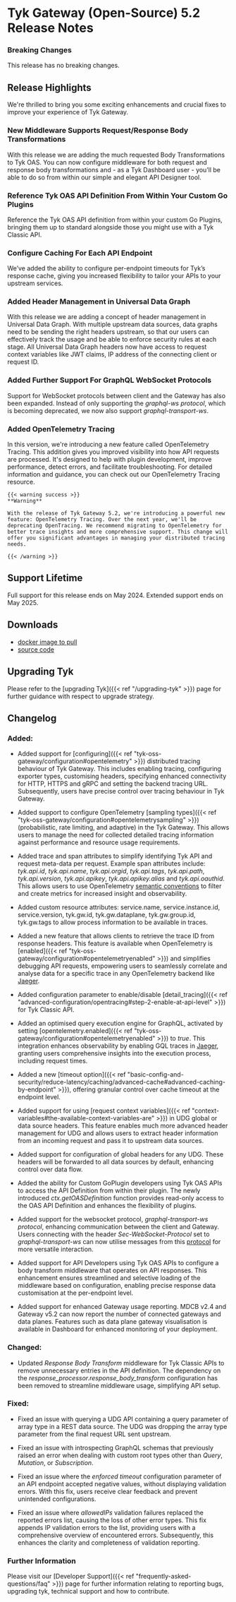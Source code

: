 # Tyk Gateway (Open-Source) 5.2 Release Notes

### Breaking Changes

This release has no breaking changes.

## Release Highlights

We're thrilled to bring you some exciting enhancements and crucial fixes to improve your experience of Tyk Gateway.

### New Middleware Supports Request/Response Body Transformations

With this release we are adding the much requested Body Transformations to Tyk OAS. You can now configure middleware for both request and response body transformations and - as a Tyk Dashboard user - you’ll be able to do so from within our simple and elegant API Designer tool. 

### Reference Tyk OAS API Definition From Within Your Custom Go Plugins

Reference the Tyk OAS API definition from within your custom Go Plugins, bringing them up to standard alongside those you might use with a Tyk Classic API.

### Configure Caching For Each API Endpoint

We’ve added the ability to configure per-endpoint timeouts for Tyk’s response cache, giving you increased flexibility to tailor your APIs to your upstream services.

### Added Header Management in Universal Data Graph

With this release we are adding a concept of header management in Universal Data Graph. With multiple upstream data sources, data graphs need to be sending the right headers upstream, so that our users can effectively track the usage and be able to enforce security rules at each stage. All Universal Data Graph headers now have access to request context variables like JWT claims, IP address of the connecting client or request ID.

### Added Further Support For GraphQL WebSocket Protocols

Support for WebSocket protocols between client and the Gateway has also been expanded. Instead of only supporting the _graphql-ws protocol_, which is becoming deprecated, we now also support _graphql-transport-ws_.

### Added OpenTelemetry Tracing

In this version, we're introducing a new feature called OpenTelemetry Tracing. This addition gives you improved visibility into how API requests are processed. It's designed to help with plugin development, improve performance, detect errors, and facilitate troubleshooting. For detailed information and guidance, you can check out our OpenTelemetry Tracing resource.

```
{{< warning success >}}
**Warning**

With the release of Tyk Gateway 5.2, we're introducing a powerful new feature: OpenTelemetry Tracing. Over the next year, we'll be deprecating OpenTracing. We recommend migrating to OpenTelemetry for better trace insights and more comprehensive support. This change will offer you significant advantages in managing your distributed tracing needs.

{{< /warning >}}
```

## Support Lifetime

Full support for this release ends on May 2024. Extended support ends on May 2025.

## Downloads

- [docker image to pull](https://hub.docker.com/layers/tykio/tyk-gateway/v5.2.0/images/sha256-075df4d840b452bfe2aa9bad8f1c1b7ad4ee06a7f5b09d3669f866985b8e2600?tab=vulnerabilities)
- [source code](https://github.com/TykTechnologies/tyk/releases/tag/v5.1.2)

## Upgrading Tyk

Please refer to the [upgrading Tyk]({{< ref "/upgrading-tyk" >}}) page for further guidance with respect to upgrade strategy.

## Changelog

### Added:

- Added support for [configuring]({{< ref "tyk-oss-gateway/configuration#opentelemetry" >}}) distributed tracing behaviour of Tyk Gateway. This includes enabling tracing, configuring exporter types, customising headers, specifying enhanced connectivity for HTTP, HTTPS and gRPC and setting the backend tracing URL. Subsequently, users have precise control over tracing behaviour in Tyk Gateway.

- Added support to configure OpenTelemetry [sampling types]({{< ref "tyk-oss-gateway/configuration#opentelemetrysampling" >}}) (probabilistic, rate limiting, and adaptive) in the Tyk Gateway. This allows users to manage the need for collected detailed tracing information against performance and resource usage requirements.

- Added trace and span attributes to simplify identifying Tyk API and request meta-data per request. Example span attributes include: _tyk.api.id_, _tyk.api.name_, _tyk.api.orgid_, _tyk.api.tags_, _tyk.api.path_, _tyk.api.version_, _tyk.api.apikey_, _tyk.api.apikey.alias_ and _tyk.api.oauthid_. This allows users to use OpenTelemetry [semantic conventions](https://github.com/open-telemetry/opentelemetry-specification/blob/main/specification/trace/semantic_conventions/README.md) to filter and create metrics for increased insight and observability.

- Added custom resource attributes: service.name, service.instance.id, service.version, tyk.gw.id, tyk.gw.dataplane, tyk.gw.group.id, tyk.gw.tags to allow process information to be available in traces.

- Added a new feature that allows clients to retrieve the trace ID from response headers. This feature is available when OpenTelemetry is [enabled]({{< ref "tyk-oss-gateway/configuration#opentelemetryenabled" >}}) and simplifies debugging API requests, empowering users to seamlessly correlate and analyse data for a specific trace in any OpenTelemetry backend like [Jaeger](https://www.jaegertracing.io/).

- Added configuration parameter to enable/disable [detail_tracing]({{< ref "advanced-configuration/opentracing#step-2-enable-at-api-level" >}}) for Tyk Classic API.

- Added an optimised query execution engine for GraphQL, activated by setting [opentelemetry.enabled]({{< ref "tyk-oss-gateway/configuration#opentelemetryenabled" >}}) to _true_. This integration enhances observability by enabling GQL traces in [Jaeger](https://www.jaegertracing.io/), granting users comprehensive insights into the execution process, including request times.

- Added a new [timeout option]({{< ref "basic-config-and-security/reduce-latency/caching/advanced-cache#advanced-caching-by-endpoint" >}}), offering granular control over cache timeout at the endpoint level.

- Added support for using [request context variables]({{< ref "context-variables#the-available-context-variables-are" >}}) in UDG global or data source headers. This feature enables much more advanced header management for UDG and allows users to extract header information from an incoming request and pass it to upstream data sources.

- Added support for configuration of global headers for any UDG. These headers will be forwarded to all data sources by default, enhancing control over data flow.

- Added the ability for Custom GoPlugin developers using Tyk OAS APIs to access the API Definition from within their plugin. The newly introduced _ctx.getOASDefinition_ function provides read-only access to the OAS API Definition and enhances the flexibility of plugins.

- Added support for the websocket protocol, _graphql-transport-ws protocol_, enhancing communication between the client and Gateway. Users connecting with the header _Sec-WebSocket-Protocol_ set to _graphql-transport-ws_ can now utilise messages from this [protocol](https://github.com/enisdenjo/graphql-ws/blob/master/PROTOCOL.md) for more versatile interaction.

- Added support for API Developers using Tyk OAS APIs to configure a body transform middleware that operates on API responses. This enhancement ensures streamlined and selective loading of the middleware based on configuration, enabling precise response data customisation at the per-endpoint level.

- Added support for enhanced Gateway usage reporting. MDCB v2.4 and Gateway v5.2 can now report the number of connected gateways and data planes. Features such as data plane gateway visualisation is available in Dashboard for enhanced monitoring of your deployment.


### Changed:
- Updated _Response Body Transform_ middleware for Tyk Classic APIs to remove unnecessary entries in the API definition. The dependency on the _response_processor.response_body_transform_ configuration has been removed to streamline middleware usage, simplifying API setup.


### Fixed:
- Fixed an issue with querying a UDG API containing a query parameter of array type in a REST data source. The UDG was dropping the array type parameter from the final request URL sent upstream.

- Fixed an issue with introspecting GraphQL schemas that previously raised an error when dealing with custom root types other than _Query_, _Mutation_, or _Subscription_.

- Fixed an issue where the _enforced timeout_ configuration parameter of an API endpoint accepted negative values, without displaying validation errors. With this fix, users receive clear feedback and prevent unintended configurations.

- Fixed an issue where _allowedIPs_ validation failures replaced the reported errors list, causing the loss of other error types. This fix appends IP validation errors to the list, providing users with a comprehensive overview of encountered errors. Subsequently, this enhances the clarity and completeness of validation reporting.

### Further Information

Please visit our [Developer Support]({{< ref "frequently-asked-questions/faq" >}}) page for further information relating to reporting bugs, upgrading tyk, technical support and how to contribute.